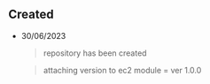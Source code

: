 ## Created


- 30/06/2023 
	> repository has been created 

	> attaching version to ec2 module = ver 1.0.0